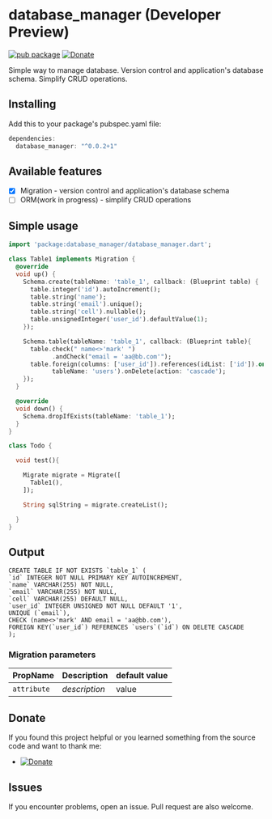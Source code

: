 # database_manager (Developer Preview)
[![pub package](https://img.shields.io/badge/pub-0.0.2+1-orange.svg)](https://pub.dartlang.org/packages/database_manager)
[![Donate](https://img.shields.io/badge/Donate-PayPal-green.svg)](https://www.paypal.me/dnag88)

Simple way to manage database. Version control and application's database schema. Simplify CRUD operations.

## Installing
Add this to your package's pubspec.yaml file:
```dart
dependencies:
  database_manager: "^0.0.2+1"
```

## Available features

- [x] Migration - version control and application's database schema
- [ ] ORM(work in progress) - simplify CRUD operations

## Simple usage
```dart
import 'package:database_manager/database_manager.dart';

class Table1 implements Migration {
  @override
  void up() {
    Schema.create(tableName: 'table_1', callback: (Blueprint table) {
      table.integer('id').autoIncrement();
      table.string('name');
      table.string('email').unique();
      table.string('cell').nullable();
      table.unsignedInteger('user_id').defaultValue(1);
    });

    Schema.table(tableName: 'table_1', callback: (Blueprint table){
      table.check(" name<>'mark' ")
            .andCheck("email = 'aa@bb.com'");
      table.foreign(columns: ['user_id']).references(idList: ['id']).on(
            tableName: 'users').onDelete(action: 'cascade');
    });
  }

  @override
  void down() {
    Schema.dropIfExists(tableName: 'table_1');
  }
}

class Todo {

  void test(){

    Migrate migrate = Migrate([
      Table1(),
    ]);

    String sqlString = migrate.createList();

  }
}
```
## Output 
```roomsql
CREATE TABLE IF NOT EXISTS `table_1` (
`id` INTEGER NOT NULL PRIMARY KEY AUTOINCREMENT,
`name` VARCHAR(255) NOT NULL,
`email` VARCHAR(255) NOT NULL,
`cell` VARCHAR(255) DEFAULT NULL,
`user_id` INTEGER UNSIGNED NOT NULL DEFAULT '1',
UNIQUE (`email`),
CHECK (name<>'mark' AND email = 'aa@bb.com'),
FOREIGN KEY(`user_id`) REFERENCES `users`(`id`) ON DELETE CASCADE
);
```

### Migration parameters
|PropName|Description|default value|
|:-------|:----------|:------------|
|`attribute`|*description*|value|


## Donate
If you found this project helpful or you learned something from the source code and want to thank me: 
- [![Donate](https://img.shields.io/badge/Donate-PayPal-green.svg)](https://www.paypal.me/dnag88)

## Issues
If you encounter problems, open an issue. Pull request are also welcome.

